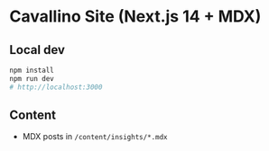 # Cavallino Site (Next.js 14 + MDX)

## Local dev
```bash
npm install
npm run dev
# http://localhost:3000
```

## Content
- MDX posts in `/content/insights/*.mdx`
